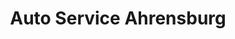 ---
title: "Auto Service Ahrensburg"
url: /ahrensburg/auto-service-ahrensburg/
shop: Autowerkstatt
---